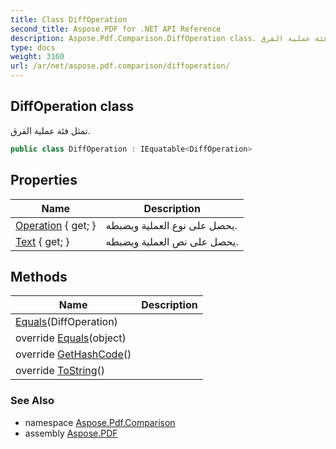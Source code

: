 ```yaml
---
title: Class DiffOperation
second_title: Aspose.PDF for .NET API Reference
description: Aspose.Pdf.Comparison.DiffOperation class. تمثل فئة عملية الفرق
type: docs
weight: 3160
url: /ar/net/aspose.pdf.comparison/diffoperation/
---
```

## DiffOperation class

تمثل فئة عملية الفرق.

```csharp
public class DiffOperation : IEquatable<DiffOperation>
```

## Properties

| Name | Description |
| --- | --- |
| [Operation](../../aspose.pdf.comparison/diffoperation/operation/) { get; } | يحصل على نوع العملية ويضبطه. |
| [Text](../../aspose.pdf.comparison/diffoperation/text/) { get; } | يحصل على نص العملية ويضبطه. |

## Methods

| Name | Description |
| --- | --- |
| [Equals](../../aspose.pdf.comparison/diffoperation/equals/#equals)(DiffOperation) |  |
| override [Equals](../../aspose.pdf.comparison/diffoperation/equals/#equals_1)(object) |  |
| override [GetHashCode](../../aspose.pdf.comparison/diffoperation/gethashcode/)() |  |
| override [ToString](../../aspose.pdf.comparison/diffoperation/tostring/)() |  |

### See Also

* namespace [Aspose.Pdf.Comparison](../../aspose.pdf.comparison/)
* assembly [Aspose.PDF](../../)